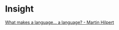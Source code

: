 # Insight
[What makes a language... a language? - Martin Hilpert](https://www.youtube.com/watch?v=_Z_FOtfKyfo)
